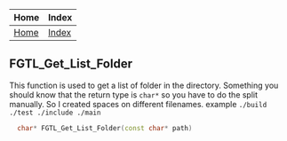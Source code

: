 | Home                     | Index                                     |
|:-------------------------|:------------------------------------------|
| [Home](../index.html)    | [Index](../first_time/first_time.html)    |

## FGTL_Get_List_Folder
This function is used to get a list of folder in the directory.
Something you should know that the return type is `char*` 
so you have to do the split manually. So I created spaces 
on different filenames. example 
`./build ./test ./include ./main`
```cpp
  char* FGTL_Get_List_Folder(const char* path)
```
